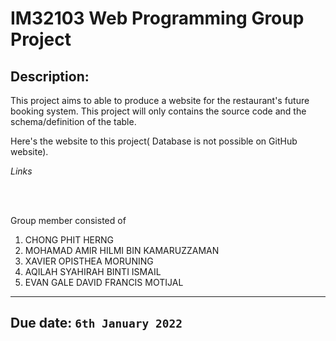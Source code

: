 # IM32103 Web Programming Group Project

## Description:
  This project aims to able to produce a website for the restaurant's future booking system.
This project will only contains the source code and the schema/definition of the table.

Here's the website to this project( Database is not possible on GitHub website).

*Links*

<br><br>

Group member consisted of
1. CHONG PHIT HERNG
2. MOHAMAD AMIR HILMI BIN KAMARUZZAMAN
3. XAVIER OPISTHEA MORUNING
4. AQILAH SYAHIRAH BINTI ISMAIL
5. EVAN GALE DAVID FRANCIS MOTIJAL

---

## Due date: ```6th January 2022```
